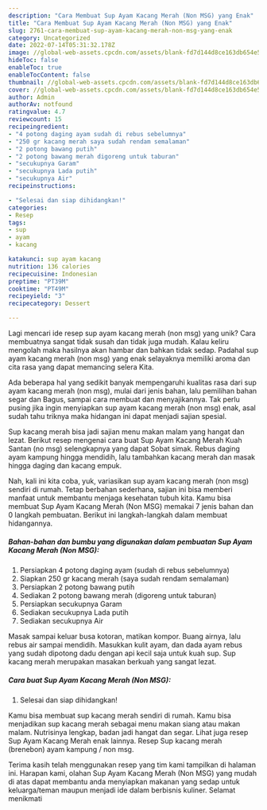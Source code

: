 ```yaml
---
description: "Cara Membuat Sup Ayam Kacang Merah (Non MSG) yang Enak"
title: "Cara Membuat Sup Ayam Kacang Merah (Non MSG) yang Enak"
slug: 2761-cara-membuat-sup-ayam-kacang-merah-non-msg-yang-enak
category: Uncategorized
date: 2022-07-14T05:31:32.178Z
image: //global-web-assets.cpcdn.com/assets/blank-fd7d144d8ce163db654e5a02c40b08a2775adb7897d16e4062681dc7e1b2800f.png
hideToc: false
enableToc: true
enableTocContent: false
thumbnail: //global-web-assets.cpcdn.com/assets/blank-fd7d144d8ce163db654e5a02c40b08a2775adb7897d16e4062681dc7e1b2800f.png
cover: //global-web-assets.cpcdn.com/assets/blank-fd7d144d8ce163db654e5a02c40b08a2775adb7897d16e4062681dc7e1b2800f.png
author: Admin
authorAv: notfound
ratingvalue: 4.7
reviewcount: 15
recipeingredient:
- "4 potong daging ayam sudah di rebus sebelumnya"
- "250 gr kacang merah saya sudah rendam semalaman"
- "2 potong bawang putih"
- "2 potong bawang merah digoreng untuk taburan"
- "secukupnya Garam"
- "secukupnya Lada putih"
- "secukupnya Air"
recipeinstructions:

- "Selesai dan siap dihidangkan!"
categories:
- Resep
tags:
- sup
- ayam
- kacang

katakunci: sup ayam kacang 
nutrition: 136 calories
recipecuisine: Indonesian
preptime: "PT39M"
cooktime: "PT49M"
recipeyield: "3"
recipecategory: Dessert

---
```





Lagi mencari ide resep sup ayam kacang merah (non msg) yang unik? Cara membuatnya sangat tidak susah dan tidak juga mudah. Kalau keliru mengolah maka hasilnya akan hambar dan bahkan tidak sedap. Padahal sup ayam kacang merah (non msg) yang enak selayaknya memiliki aroma dan cita rasa yang dapat memancing selera Kita.





Ada beberapa hal yang sedikit banyak mempengaruhi kualitas rasa dari sup ayam kacang merah (non msg), mulai dari jenis bahan, lalu pemilihan bahan segar dan Bagus, sampai cara membuat dan menyajikannya. Tak perlu pusing jika ingin menyiapkan sup ayam kacang merah (non msg) enak,      asal sudah tahu triknya maka hidangan ini dapat menjadi sajian spesial.














Sup kacang merah bisa jadi sajian menu makan malam yang hangat dan lezat. Berikut resep mengenai cara buat Sup Ayam Kacang Merah Kuah Santan (no msg) selengkapnya yang dapat Sobat simak. Rebus daging ayam kampung hingga mendidih, lalu tambahkan kacang merah dan masak hingga daging dan kacang empuk.






Nah, kali ini kita coba, yuk, variasikan sup ayam kacang merah (non msg) sendiri di rumah. Tetap berbahan sederhana, sajian ini bisa memberi manfaat untuk membantu menjaga kesehatan tubuh kita. Kamu bisa membuat Sup Ayam Kacang Merah (Non MSG) memakai 7 jenis bahan dan 0 langkah pembuatan. Berikut ini langkah-langkah dalam membuat hidangannya.

<!--inarticleads1-->

##### Bahan-bahan dan bumbu yang digunakan dalam pembuatan Sup Ayam Kacang Merah (Non MSG):

1. Persiapkan 4 potong daging ayam (sudah di rebus sebelumnya)
1. Siapkan 250 gr kacang merah (saya sudah rendam semalaman)
1. Persiapkan 2 potong bawang putih
1. Sediakan 2 potong bawang merah (digoreng untuk taburan)
1. Persiapkan secukupnya Garam
1. Sediakan secukupnya Lada putih
1. Sediakan secukupnya Air


Masak sampai keluar busa kotoran, matikan kompor. Buang airnya, lalu rebus air sampai mendidih. Masukkan kulit ayam, dan dada ayam rebus yang sudah dipotong dadu dengan api kecil saja untuk kuah sup. Sup kacang merah merupakan masakan berkuah yang sangat lezat. 

<!--inarticleads2-->

##### Cara buat Sup Ayam Kacang Merah (Non MSG):


1. Selesai dan siap dihidangkan!

Kamu bisa membuat sup kacang merah sendiri di rumah. Kamu bisa menjadikan sup kacang merah sebagai menu makan siang atau makan malam. Nutrisinya lengkap, badan jadi hangat dan segar. Lihat juga resep Sup Ayam Kacang Merah enak lainnya. Resep Sup kacang merah (brenebon) ayam kampung / non msg. 

Terima kasih telah menggunakan resep yang tim kami tampilkan di halaman ini. Harapan kami, olahan Sup Ayam Kacang Merah (Non MSG) yang mudah di atas dapat membantu anda menyiapkan makanan yang sedap untuk keluarga/teman maupun menjadi ide dalam berbisnis kuliner. Selamat menikmati
